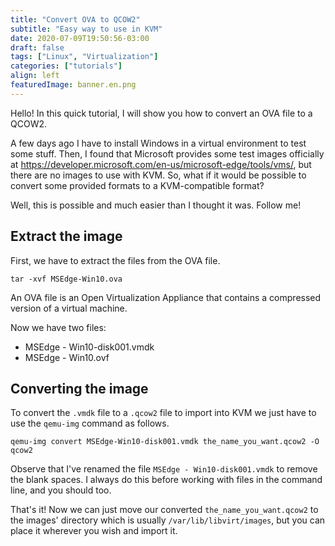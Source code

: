 ```yaml
---
title: "Convert OVA to QCOW2"
subtitle: "Easy way to use in KVM"
date: 2020-07-09T19:50:56-03:00
draft: false
tags: ["Linux", "Virtualization"]
categories: ["tutorials"]
align: left
featuredImage: banner.en.png
---
```


Hello! In this quick tutorial, I will show you how to convert an OVA file to a QCOW2.

A few days ago I have to install Windows in a virtual environment to test some stuff. Then, I found that Microsoft provides some test images officially at <https://developer.microsoft.com/en-us/microsoft-edge/tools/vms/>, but there are no images to use with KVM. So, what if it would be possible to convert some provided formats to a KVM-compatible format?

Well, this is possible and much easier than I thought it was. Follow me!

## Extract the image

First, we have to extract the files from the OVA file.

```shell
tar -xvf MSEdge-Win10.ova
```

An OVA file is an Open Virtualization Appliance that contains a compressed version of a virtual machine.

Now we have two files:

* MSEdge - Win10-disk001.vmdk
* MSEdge - Win10.ovf

## Converting the image

To convert the `.vmdk` file to a `.qcow2` file to import into KVM we just have to use the `qemu-img` command as follows.

```shell
qemu-img convert MSEdge-Win10-disk001.vmdk the_name_you_want.qcow2 -O qcow2
```

Observe that I've renamed the file `MSEdge - Win10-disk001.vmdk` to remove the blank spaces. I always do this before working with files in the command line, and you should too.

That's it! Now we can just move our converted `the_name_you_want.qcow2` to the images' directory which is usually `/var/lib/libvirt/images`, but you can place it wherever you wish and import it.
